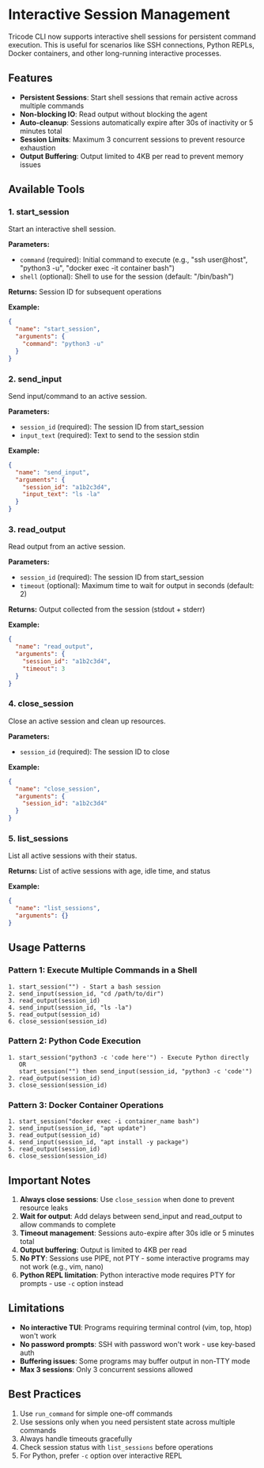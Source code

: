 # Interactive Session Management

Tricode CLI now supports interactive shell sessions for persistent command execution. This is useful for scenarios like SSH connections, Python REPLs, Docker containers, and other long-running interactive processes.

## Features

- **Persistent Sessions**: Start shell sessions that remain active across multiple commands
- **Non-blocking IO**: Read output without blocking the agent
- **Auto-cleanup**: Sessions automatically expire after 30s of inactivity or 5 minutes total
- **Session Limits**: Maximum 3 concurrent sessions to prevent resource exhaustion
- **Output Buffering**: Output limited to 4KB per read to prevent memory issues

## Available Tools

### 1. start_session

Start an interactive shell session.

**Parameters:**
- `command` (required): Initial command to execute (e.g., "ssh user@host", "python3 -u", "docker exec -it container bash")
- `shell` (optional): Shell to use for the session (default: "/bin/bash")

**Returns:** Session ID for subsequent operations

**Example:**
```json
{
  "name": "start_session",
  "arguments": {
    "command": "python3 -u"
  }
}
```

### 2. send_input

Send input/command to an active session.

**Parameters:**
- `session_id` (required): The session ID from start_session
- `input_text` (required): Text to send to the session stdin

**Example:**
```json
{
  "name": "send_input",
  "arguments": {
    "session_id": "a1b2c3d4",
    "input_text": "ls -la"
  }
}
```

### 3. read_output

Read output from an active session.

**Parameters:**
- `session_id` (required): The session ID from start_session
- `timeout` (optional): Maximum time to wait for output in seconds (default: 2)

**Returns:** Output collected from the session (stdout + stderr)

**Example:**
```json
{
  "name": "read_output",
  "arguments": {
    "session_id": "a1b2c3d4",
    "timeout": 3
  }
}
```

### 4. close_session

Close an active session and clean up resources.

**Parameters:**
- `session_id` (required): The session ID to close

**Example:**
```json
{
  "name": "close_session",
  "arguments": {
    "session_id": "a1b2c3d4"
  }
}
```

### 5. list_sessions

List all active sessions with their status.

**Returns:** List of active sessions with age, idle time, and status

**Example:**
```json
{
  "name": "list_sessions",
  "arguments": {}
}
```

## Usage Patterns

### Pattern 1: Execute Multiple Commands in a Shell

```
1. start_session("") - Start a bash session
2. send_input(session_id, "cd /path/to/dir")
3. read_output(session_id)
4. send_input(session_id, "ls -la")
5. read_output(session_id)
6. close_session(session_id)
```

### Pattern 2: Python Code Execution

```
1. start_session("python3 -c 'code here'") - Execute Python directly
   OR
   start_session("") then send_input(session_id, "python3 -c 'code'")
2. read_output(session_id)
3. close_session(session_id)
```

### Pattern 3: Docker Container Operations

```
1. start_session("docker exec -i container_name bash")
2. send_input(session_id, "apt update")
3. read_output(session_id)
4. send_input(session_id, "apt install -y package")
5. read_output(session_id)
6. close_session(session_id)
```

## Important Notes

1. **Always close sessions**: Use `close_session` when done to prevent resource leaks
2. **Wait for output**: Add delays between send_input and read_output to allow commands to complete
3. **Timeout management**: Sessions auto-expire after 30s idle or 5 minutes total
4. **Output buffering**: Output is limited to 4KB per read
5. **No PTY**: Sessions use PIPE, not PTY - some interactive programs may not work (e.g., vim, nano)
6. **Python REPL limitation**: Python interactive mode requires PTY for prompts - use `-c` option instead

## Limitations

- **No interactive TUI**: Programs requiring terminal control (vim, top, htop) won't work
- **No password prompts**: SSH with password won't work - use key-based auth
- **Buffering issues**: Some programs may buffer output in non-TTY mode
- **Max 3 sessions**: Only 3 concurrent sessions allowed

## Best Practices

1. Use `run_command` for simple one-off commands
2. Use sessions only when you need persistent state across multiple commands
3. Always handle timeouts gracefully
4. Check session status with `list_sessions` before operations
5. For Python, prefer `-c` option over interactive REPL
